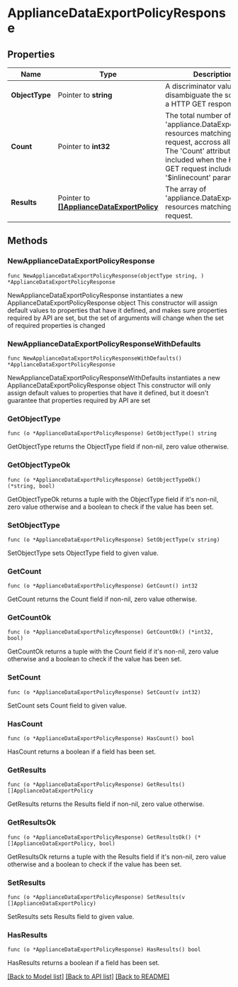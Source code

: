 # ApplianceDataExportPolicyResponse

## Properties

Name | Type | Description | Notes
------------ | ------------- | ------------- | -------------
**ObjectType** | Pointer to **string** | A discriminator value to disambiguate the schema of a HTTP GET response body. | 
**Count** | Pointer to **int32** | The total number of &#39;appliance.DataExportPolicy&#39; resources matching the request, accross all pages. The &#39;Count&#39; attribute is included when the HTTP GET request includes the &#39;$inlinecount&#39; parameter. | [optional] 
**Results** | Pointer to [**[]ApplianceDataExportPolicy**](appliance.DataExportPolicy.md) | The array of &#39;appliance.DataExportPolicy&#39; resources matching the request. | [optional] 

## Methods

### NewApplianceDataExportPolicyResponse

`func NewApplianceDataExportPolicyResponse(objectType string, ) *ApplianceDataExportPolicyResponse`

NewApplianceDataExportPolicyResponse instantiates a new ApplianceDataExportPolicyResponse object
This constructor will assign default values to properties that have it defined,
and makes sure properties required by API are set, but the set of arguments
will change when the set of required properties is changed

### NewApplianceDataExportPolicyResponseWithDefaults

`func NewApplianceDataExportPolicyResponseWithDefaults() *ApplianceDataExportPolicyResponse`

NewApplianceDataExportPolicyResponseWithDefaults instantiates a new ApplianceDataExportPolicyResponse object
This constructor will only assign default values to properties that have it defined,
but it doesn't guarantee that properties required by API are set

### GetObjectType

`func (o *ApplianceDataExportPolicyResponse) GetObjectType() string`

GetObjectType returns the ObjectType field if non-nil, zero value otherwise.

### GetObjectTypeOk

`func (o *ApplianceDataExportPolicyResponse) GetObjectTypeOk() (*string, bool)`

GetObjectTypeOk returns a tuple with the ObjectType field if it's non-nil, zero value otherwise
and a boolean to check if the value has been set.

### SetObjectType

`func (o *ApplianceDataExportPolicyResponse) SetObjectType(v string)`

SetObjectType sets ObjectType field to given value.


### GetCount

`func (o *ApplianceDataExportPolicyResponse) GetCount() int32`

GetCount returns the Count field if non-nil, zero value otherwise.

### GetCountOk

`func (o *ApplianceDataExportPolicyResponse) GetCountOk() (*int32, bool)`

GetCountOk returns a tuple with the Count field if it's non-nil, zero value otherwise
and a boolean to check if the value has been set.

### SetCount

`func (o *ApplianceDataExportPolicyResponse) SetCount(v int32)`

SetCount sets Count field to given value.

### HasCount

`func (o *ApplianceDataExportPolicyResponse) HasCount() bool`

HasCount returns a boolean if a field has been set.

### GetResults

`func (o *ApplianceDataExportPolicyResponse) GetResults() []ApplianceDataExportPolicy`

GetResults returns the Results field if non-nil, zero value otherwise.

### GetResultsOk

`func (o *ApplianceDataExportPolicyResponse) GetResultsOk() (*[]ApplianceDataExportPolicy, bool)`

GetResultsOk returns a tuple with the Results field if it's non-nil, zero value otherwise
and a boolean to check if the value has been set.

### SetResults

`func (o *ApplianceDataExportPolicyResponse) SetResults(v []ApplianceDataExportPolicy)`

SetResults sets Results field to given value.

### HasResults

`func (o *ApplianceDataExportPolicyResponse) HasResults() bool`

HasResults returns a boolean if a field has been set.


[[Back to Model list]](../README.md#documentation-for-models) [[Back to API list]](../README.md#documentation-for-api-endpoints) [[Back to README]](../README.md)



